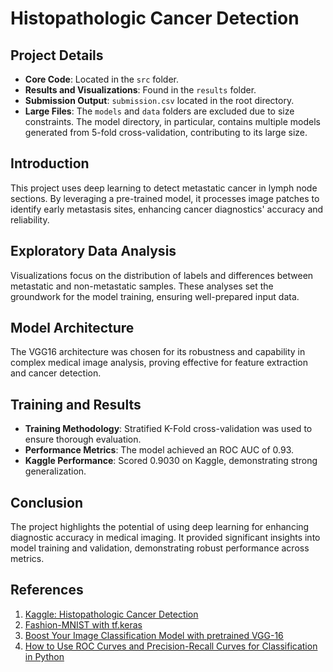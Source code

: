 # Histopathologic Cancer Detection

## Project Details
- **Core Code**: Located in the `src` folder.
- **Results and Visualizations**: Found in the `results` folder.
- **Submission Output**: `submission.csv` located in the root directory.
- **Large Files**: The `models` and `data` folders are excluded due to size constraints. The model directory, in particular, contains multiple models generated from 5-fold cross-validation, contributing to its large size.

## Introduction
This project uses deep learning to detect metastatic cancer in lymph node sections. By leveraging a pre-trained model, it processes image patches to identify early metastasis sites, enhancing cancer diagnostics' accuracy and reliability.

## Exploratory Data Analysis
Visualizations focus on the distribution of labels and differences between metastatic and non-metastatic samples. These analyses set the groundwork for the model training, ensuring well-prepared input data.

## Model Architecture
The VGG16 architecture was chosen for its robustness and capability in complex medical image analysis, proving effective for feature extraction and cancer detection.

## Training and Results
- **Training Methodology**: Stratified K-Fold cross-validation was used to ensure thorough evaluation.
- **Performance Metrics**: The model achieved an ROC AUC of 0.93.
- **Kaggle Performance**: Scored 0.9030 on Kaggle, demonstrating strong generalization.

## Conclusion
The project highlights the potential of using deep learning for enhancing diagnostic accuracy in medical imaging. It provided significant insights into model training and validation, demonstrating robust performance across metrics.

## References
1. [Kaggle: Histopathologic Cancer Detection](#)
2. [Fashion-MNIST with tf.keras](#)
3. [Boost Your Image Classification Model with pretrained VGG-16](#)
4. [How to Use ROC Curves and Precision-Recall Curves for Classification in Python](#)
